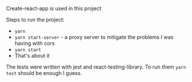 Create-react-app is used in this project

Steps to run the project:
* `yarn`
* `yarn start-server` - a proxy server to mitigate the problems I was having with cors 
* `yarn start`
* That's about it

The tests were written with jest and react-testing-library. To run them `yarn test` should be enough I guess.
